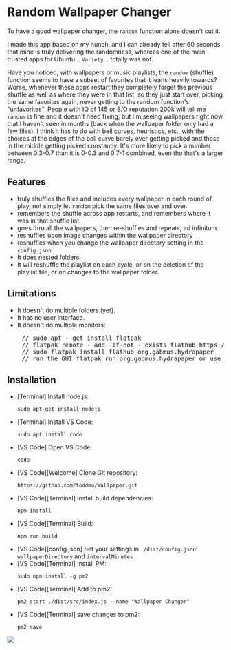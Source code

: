 # Random Wallpaper Changer

To have a good wallpaper changer, the `random` function alone doesn't cut it.

I made this app based on my hunch, and I can already tell after 60 seconds that mine is truly delivering the randomness, whereas one of the main trusted apps for Ubuntu... `Variety`... totally was not. 

Have you noticed, with wallpapers or music playlists, the `random` (shuffle) function seems to have a subset of favorites that it leans heavily towards? Worse, whenever these apps restart they completely forget the previous shuffle as well as where they were in that list, so they just start over, picking the same favorites again, never getting to the random function's "unfavorites". People with IQ of 145 or S/O reputation 200k will tell me `random` is fine and it doesn't need fixing, but I'm seeing wallpapers right now that I haven't seen in months (back when the wallpaper folder only had a few files). I think it has to do with bell curves, heuristics, etc., with the choices at the edges of the bell curve barely ever getting picked and those in the middle getting picked constantly. It's more likely to pick a number between 0.3-0.7 than it is 0-0.3 and 0.7-1 combined, even tho that's a larger range.

## Features

 - truly shuffles the files and includes every wallpaper in each round of play, not simply let `random` pick the same files over and over.
 - remembers the shuffle across app restarts, and remembers where it was in that shuffle list.
 - goes thru all the wallpapers, then re-shuffles and repeats, ad infinitum.
 - reshuffles upon image changes within the wallpaper directory
 - reshuffles when you change the wallpaper directory setting in the `config.json`
 - It does nested folders. 
 - It will reshuffle the playlist on each cycle, or on the deletion of the playlist file, or on changes to the wallpaper folder. 

## Limitations

- It doesn't do multiple folders (yet). 
- It has no user interface. 
- It doesn't do multiple monitors:
<pre>
    // sudo apt - get install flatpak
    // flatpak remote - add--if-not - exists flathub https://flathub.org/repo/flathub.flatpakrepo
    // sudo flatpak install flathub org.gabmus.hydrapaper
    // run the GUI flatpak run org.gabmus.hydrapaper or use the CLI hydrapaper - c path_to_wallpaper1 path_to_wallpaper2 ...
</pre>

## Installation

 - [Terminal] Install node.js: 
    ```
    sudo apt-get install nodejs
    ```
 - [Terminal] Install VS Code:
    ```
    sudo apt install code
    ```
 - [VS Code] Open VS Code: 
    ```
    code
    ```
 - [VS Code][Welcome] Clone Git repository: 
    ```
    https://github.com/toddmo/Wallpaper.git
    ```
 - [VS Code][Terminal] Install build dependencies: 
    ```
    npm install
    ```
 - [VS Code][Terminal] Build: 
    ```
    npm run build
    ```
 - [VS Code][config.json] Set your settings in `./dist/config.json`: `wallpaperDirectory` and `intervalMinutes`
 - [VS Code][Terminal] Install PM: 
    ```
    sudo npm install -g pm2
    ```
 - [VS Code][Terminal] Add to pm2: 
    ```
    pm2 start ./dist/src/index.js --name "Wallpaper Changer"
    ```
 - [VS Code][Terminal] save changes to pm2: 
    ```
    pm2 save
    ```

![](<https://placehold.it/200x30/000000/00ff00?text=Installation>)
